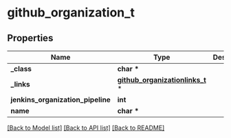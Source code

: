 # github_organization_t

## Properties
Name | Type | Description | Notes
------------ | ------------- | ------------- | -------------
**_class** | **char \*** |  | [optional] 
**_links** | [**github_organizationlinks_t**](github_organizationlinks.md) \* |  | [optional] 
**jenkins_organization_pipeline** | **int** |  | [optional] 
**name** | **char \*** |  | [optional] 

[[Back to Model list]](../README.md#documentation-for-models) [[Back to API list]](../README.md#documentation-for-api-endpoints) [[Back to README]](../README.md)



